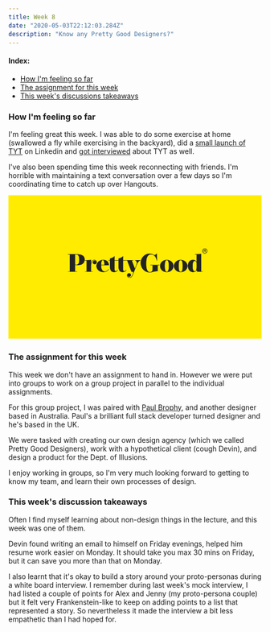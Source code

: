 ```yaml
---
title: Week 8
date: "2020-05-03T22:12:03.284Z"
description: "Know any Pretty Good Designers?"
---
```


#### Index:

- [How I'm feeling so far](#howAmIfeeling)
- [The assignment for this week](#assignment)
- [This week's discussions takeaways](#discussionTakeaways)

### <a name="howAmIfeeling"></a> How I'm feeling so far
I'm feeling great this week. I was able to do some exercise at home (swallowed a fly while exercising in the backyard), did a [small launch of TYT](https://www.linkedin.com/feed/update/urn:li:activity:6658729994803650560/) on Linkedin and [got interviewed](https://www.youtube.com/watch?v=GqDkV6JhbUg) about TYT as well. 

I've also been spending time this week reconnecting with friends. I'm horrible with maintaining a text conversation over a few days so I'm coordinating time to catch up over Hangouts.

![Pretty Good Designers](./pgd.png)

### <a name="assignment"></a> The assignment for this week
This week we don't have an assignment to hand in. However we were put into groups to work on a group project in parallel to the individual assignments. 

For this group project, I was paired with [Paul Brophy](https://paulbrophy.co.uk/), and another designer based in Australia. Paul's a brilliant full stack developer turned designer and he's based in the UK.

We were tasked with creating our own design agency (which we called Pretty Good Designers), work with a hypothetical client (cough Devin), and design a product for the Dept. of Illusions. 

I enjoy working in groups, so I'm very much looking forward to getting to know my team, and learn their own processes of design.

### <a name="discussionTakeaways"></a> This week's discussion takeaways
Often I find myself learning about non-design things in the lecture, and this week was one of them. 

Devin found writing an email to himself on Friday evenings, helped him resume work easier on Monday. It should take you max 30 mins on Friday, but it can save you more than that on Monday.

I also learnt that it's okay to build a story around your proto-personas during a white board interview. I remember during last week's mock interview, I had listed a couple of points for Alex and Jenny (my proto-persona couple) but it felt very Frankenstein-like to keep on adding points to a list that represented a story. So nevertheless it made the interview a bit less empathetic than I had hoped for. 

